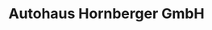 ---
title: "Autohaus Hornberger GmbH"
url: /hunderdorf/autohaus-hornberger-gmbh/
shop: Autowerkstatt
---